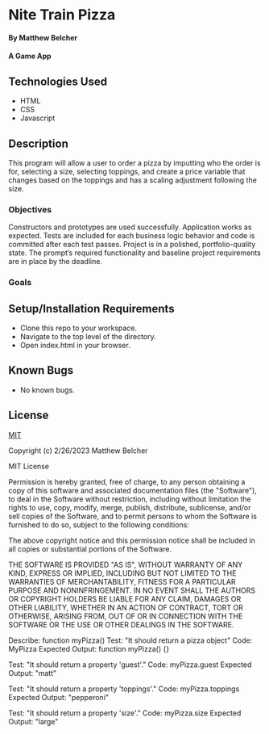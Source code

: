 # Nite Train Pizza

#### By Matthew Belcher

#### A Game App

## Technologies Used

* HTML 
* CSS 
* Javascript

## Description
This program will allow a user to order a pizza by imputting who the order is for, selecting a size, selecting toppings, and create a price variable that changes based on the toppings and has a scaling adjustment following the size.


### Objectives 
Constructors and prototypes are used successfully.
Application works as expected.
Tests are included for each business logic behavior and code is committed after each test passes.
Project is in a polished, portfolio-quality state.
The prompt’s required functionality and baseline project requirements are in place by the deadline.



### Goals



## Setup/Installation Requirements

* Clone this repo to your workspace.
* Navigate to the top level of the directory.
* Open index.html in your browser.

## Known Bugs

* No known bugs.

## License

[MIT](https://choosealicense.com/licenses/mit/)

Copyright (c) 2/26/2023 Matthew Belcher

MIT License

Permission is hereby granted, free of charge, to any person obtaining a copy
of this software and associated documentation files (the "Software"), to deal
in the Software without restriction, including without limitation the rights
to use, copy, modify, merge, publish, distribute, sublicense, and/or sell
copies of the Software, and to permit persons to whom the Software is
furnished to do so, subject to the following conditions:

The above copyright notice and this permission notice shall be included in all
copies or substantial portions of the Software.

THE SOFTWARE IS PROVIDED "AS IS", WITHOUT WARRANTY OF ANY KIND, EXPRESS OR
IMPLIED, INCLUDING BUT NOT LIMITED TO THE WARRANTIES OF MERCHANTABILITY,
FITNESS FOR A PARTICULAR PURPOSE AND NONINFRINGEMENT. IN NO EVENT SHALL THE
AUTHORS OR COPYRIGHT HOLDERS BE LIABLE FOR ANY CLAIM, DAMAGES OR OTHER
LIABILITY, WHETHER IN AN ACTION OF CONTRACT, TORT OR OTHERWISE, ARISING FROM,
OUT OF OR IN CONNECTION WITH THE SOFTWARE OR THE USE OR OTHER DEALINGS IN THE
SOFTWARE.

Describe: function myPizza()
Test: "It should return a pizza object"
Code: MyPizza
Expected Output: function myPizza() {}

Test: "It should return a property 'guest'."
Code: myPizza.guest
Expected Output: "matt"


Test: "It should return a property 'toppings'."
Code: myPizza.toppings
Expected Output: "pepperoni"


Test: "It should return a property 'size'."
Code: myPizza.size
Expected Output: "large"